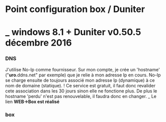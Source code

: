 # Point configuration box / Duniter
_ windows 8.1 + Duniter v0.50.5 décembre 2016
=
### DNS
J'utilise No-Ip comme fournisseur. Sur mon compte, je crée un 'hostname' ("**uro**.ddns.net" par exemple) que je relie à mon adresse Ip en cours. No-Ip se charge ensuite de toujours associé mon adresse Ip (dynamique) à ce nom de domaine (statique).
! Ce service est gratuit, il faut donc revalider cete association dans les 30 jours sinon elle ne fonctione plus. De plus le hostname 'perdu' n'est pas renouvelable, il faudra donc en changer.
_ Le lien **WEB->Box est réalisé**
### box



